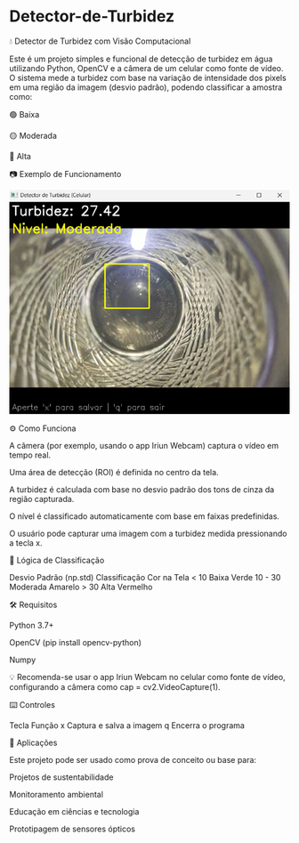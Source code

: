 # Detector-de-Turbidez

💧 Detector de Turbidez com Visão Computacional

Este é um projeto simples e funcional de detecção de turbidez em água utilizando Python, OpenCV e a câmera de um celular como fonte de vídeo. O sistema mede a turbidez com base na variação de intensidade dos pixels em uma região da imagem (desvio padrão), podendo classificar a amostra como:

🟢 Baixa

🟡 Moderada

🔴 Alta

📷 Exemplo de Funcionamento

![Exemplo de Funcionamento](exemplo_turbidez.png)

⚙️ Como Funciona

A câmera (por exemplo, usando o app Iriun Webcam) captura o vídeo em tempo real.

Uma área de detecção (ROI) é definida no centro da tela.

A turbidez é calculada com base no desvio padrão dos tons de cinza da região capturada.

O nível é classificado automaticamente com base em faixas predefinidas.

O usuário pode capturar uma imagem com a turbidez medida pressionando a tecla x.


🧠 Lógica de Classificação

Desvio Padrão (np.std)	      Classificação	            Cor na Tela
      < 10	                       Baixa	                 Verde
     10 - 30	                     Moderada	               Amarelo
      > 30	                       Alta	                   Vermelho

🛠 Requisitos

Python 3.7+

OpenCV (pip install opencv-python)

Numpy

💡 Recomenda-se usar o app Iriun Webcam no celular como fonte de vídeo, configurando a câmera como cap = cv2.VideoCapture(1).


⌨️ Controles

Tecla	            Função
  x	           Captura e salva a imagem
  q	           Encerra o programa


🧪 Aplicações

Este projeto pode ser usado como prova de conceito ou base para:

Projetos de sustentabilidade

Monitoramento ambiental

Educação em ciências e tecnologia

Prototipagem de sensores ópticos
